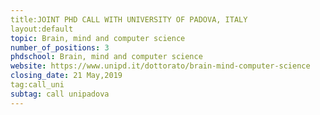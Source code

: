 ```yaml
---
title:JOINT PHD CALL WITH UNIVERSITY OF PADOVA, ITALY
layout:default
topic: Brain, mind and computer science
number_of_positions: 3
phdschool: Brain, mind and computer science
website: https://www.unipd.it/dottorato/brain-mind-computer-science
closing_date: 21 May,2019
tag:call_uni
subtag: call unipadova
---
```

